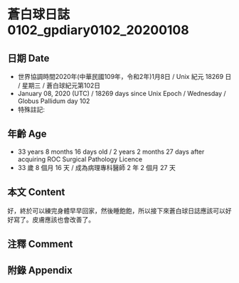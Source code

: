 # 蒼白球日誌0102_gpdiary0102_20200108 #

## 日期 Date ##

* 世界協調時間2020年(中華民國109年，令和2年)1月8日 / Unix 紀元 18269 日 / 星期三 / 蒼白球紀元第102日
* January 08, 2020 (UTC) / 18269 days since Unix Epoch / Wednesday / Globus Pallidum day 102
* 特殊註記:

## 年齡 Age ##

* 33 years 8 months 16 days old / 2 years 2 months 27 days after acquiring ROC Surgical Pathology Licence
* 33 歲 8 個月 16 天 / 成為病理專科醫師 2 年 2 個月 27 天

## 本文 Content ##

好，終於可以練完身體早早回家，然後睡飽飽，所以接下來蒼白球日誌應該可以好好寫了。皮膚應該也會改善了。

## 注釋 Comment ##


## 附錄 Appendix ##

